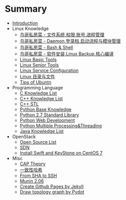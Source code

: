 # Summary

* [Introduction](README.md)
* Linux Knowledge
   * [鸟哥私房菜 - 文件系统,权限,账号,进程管理](Linux/VBird_First.md)
   * [鸟哥私房菜 - Daemon,登录档,启动流程与模块管理](Linux/VBird_Second.md)
   * [鸟哥私房菜 - Bash & Shell](Linux/VBird_Shell.md)
   * [鸟哥私房菜 - 软件安装,Linux Backup,核心编译](Linux/VBird_Third.md)
   * [Linux Basic Tools](Linux/Linux_Base_Tools.md)
   * [Linux Senior Tools](Linux/Linux_Senior_Tools.md)
   * [Linux Service Configuration](Linux/Service_Config.md)
   * [Linux 目录与文件](Linux/Linux_FHS.md)
   * [Tips of Ubuntn](Linux/Tips_of_Ubuntu.md)
* Programming Language
  * [C Knowledge List](Language/C_Knowledge_List.md)
  * [C++ Knowledge List](Language/C++_Knowledge_List.md)
  * [C++ STL](Language/C++_STL.md)
  * [Python Base Knowledge](Language/Python_Base_Knowledge.md)
  * [Python 2.7 Standard Library](https://docs.python.org/2/library/index.html)
  * [Python Web Development](Language/Python_Web_Development.md)
  * [Python Multiple Processing&Threading](Language/Python_Multi_Thread.md)
  * [Java Knowledge List](Language/Java_Knowledge_List.md)
* OpenStack
  * [Open Source List](Technology/OpenSourceList.md)
  * [SDN](Technology/SDN.md)
  * [Install Swift and KeyStone on CentOS 7](Technology/Swift.md)
* Misc
  * [CAP Theory](Technology/CAP_Theory.md)
  * [一致性哈希](Technology/Consistent_Hash.md)
  * [From SHA to SSH](Technology/From_SHA_To_SSH.md)
  * [Munin 2.06](Technology/Munin.md)
  * [Create Github Pages by Jekyll](Technology/Jekyll_Github_Pages.md)
  * [Draw topology graph by Pydot](Technology/Dot_and_Pydot.md)




